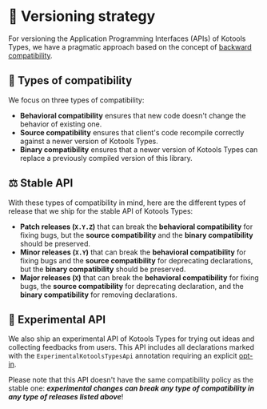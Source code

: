 # 🔂 Versioning strategy

For versioning the Application Programming Interfaces (APIs) of Kotools Types,
we have a pragmatic approach based on the concept of [backward compatibility].

## 🤔 Types of compatibility

We focus on three types of compatibility:

- **Behavioral compatibility** ensures that new code doesn't change the behavior
  of existing one.
- **Source compatibility** ensures that client's code recompile correctly
  against a newer version of Kotools Types.
- **Binary compatibility** ensures that a newer version of Kotools Types can
  replace a previously compiled version of this library.

## ⚖️ Stable API

With these types of compatibility in mind, here are the different types of
release that we ship for the stable API of Kotools Types:

- **Patch releases (`X.Y.Z`)** that can break the **behavioral compatibility**
  for fixing bugs, but the **source compatibility** and the
  **binary compatibility** should be preserved.
- **Minor releases (`X.Y`)** that can break the **behavioral compatibility**
  for fixing bugs and the **source compatibility** for deprecating declarations,
  but the **binary compatibility** should be preserved.
- **Major releases (`X`)** that can break the **behavioral compatibility**
  for fixing bugs, the **source compatibility** for deprecating declaration, and
  the **binary compatibility** for removing declarations.

## 🧪 Experimental API

We also ship an experimental API of Kotools Types for trying out ideas and
collecting feedbacks from users.
This API includes all declarations marked with the `ExperimentalKotoolsTypesApi`
annotation requiring an explicit [opt-in].

Please note that this API doesn't have the same compatibility policy as the
stable one: ***experimental changes can break any type of compatibility in
any type of releases listed above***!

[backward compatibility]: https://kotlinlang.org/docs/jvm-api-guidelines-backward-compatibility.html#definition-of-backward-compatibility
[opt-in]: https://kotlinlang.org/docs/opt-in-requirements.html
